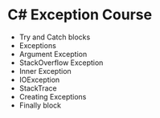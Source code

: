 # C# Exception Course

- Try and Catch blocks
- Exceptions
- Argument Exception
- StackOverflow Exception
- Inner Exception
- IOException
- StackTrace
- Creating Exceptions
- Finally block
